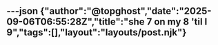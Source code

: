 ---json
{"author":"@topghost","date":"2025-09-06T06:55:28Z","title":"she 7 on my 8 &#x27;til I 9","tags":[],"layout":"layouts/post.njk"}
---

